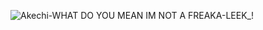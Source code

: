 ![Akechi-WHAT DO  YOU MEAN IM NOT A FREAKA-LEEK_!](https://github.com/Chandeliar/Chandeliar/assets/169711510/46da72cb-301e-4e7c-816d-eb7a488bf5f2)
